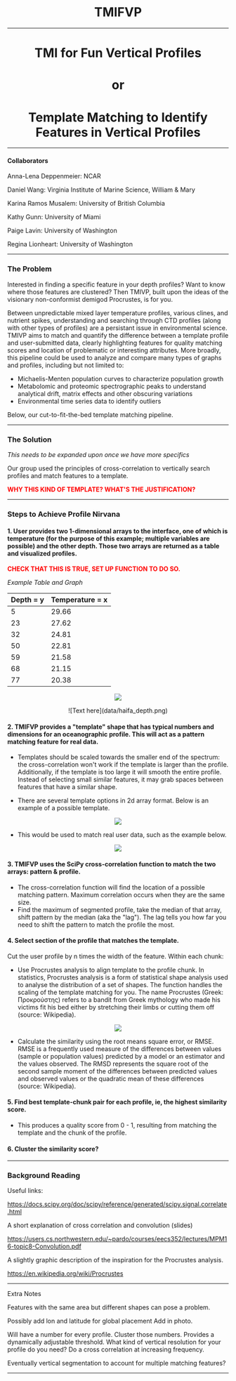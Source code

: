 <h1><center>TMIFVP</center></h1>

***

<h1><center>TMI for Fun Vertical Profiles</center></h1>


<h1><center>or</center></h1>

<h1><center>Template Matching to Identify Features in Vertical Profiles</center></h1>

***

#### Collaborators
Anna-Lena Deppenmeier: NCAR

Daniel Wang: Virginia Institute of Marine Science, William & Mary

Karina Ramos Musalem: University of British Columbia

Kathy Gunn: University of Miami

Paige Lavin: University of Washington


Regina Lionheart: University of Washington

***

### The Problem

Interested in finding a specific feature in your depth profiles? Want to know where those features are clustered? Then TMIVP, built upon the ideas of the visionary non-conformist demigod Procrustes, is for you. 

Between unpredictable mixed layer temperature profiles, various clines, and nutrient spikes, understanding and searching through CTD profiles (along with other types of profiles) are a persistant issue in environmental science. TMIVP aims to match and quantify the difference between a template profile and user-submitted data, clearly highlighting features for quality matching scores and location of problematic or interesting attributes. More broadly, this pipeline could be used to analyze and compare many types of graphs and profiles, including but not limited to:

+ Michaelis-Menten population curves to characterize population growth
+ Metabolomic and proteomic spectrographic peaks to understand analytical drift, matrix effects and other obscuring variations
+ Environmental time series data to identify outliers

Below, our cut-to-fit-the-bed template matching pipeline.

***

### The Solution

*This needs to be expanded upon once we have more specifics*

Our group used the principles of cross-correlation to vertically search profiles and match features to a template.

<span style="color:red">**WHY THIS KIND OF TEMPLATE? WHAT'S THE JUSTIFICATION?**</span>

***

### Steps to Achieve Profile Nirvana
#### 1. User provides two 1-dimensional arrays to the interface, one of which is temperature (for the purpose of this example; multiple variables are possible) and the other depth. Those two arrays are returned as a table and visualized profiles. 
<span style="color: red">**CHECK THAT THIS IS TRUE, SET UP FUNCTION TO DO SO.** </span>


*Example Table and Graph*

Depth = y | Temperature = x
--- | --- 
5  | 29.66  
23 | 27.62
32 | 24.81   
50 | 22.81   
59 | 21.58 
68 | 21.15 
77 | 20.38 


<p align="center">
  <img src=data/haifa_depth.png>
</p>

<center>![Text here](data/haifa_depth.png)</center>

#### 2. TMIFVP provides a "template" shape that has typical numbers and dimensions for an oceanographic profile. This will act as a pattern matching feature for real data. 
* Templates should be scaled towards the smaller end of the spectrum: the cross-correlation won't work if the template is larger than the profile. Additionally, if the template is too large it will smooth the entire profile. Instead of selecting small similar features, it may grab spaces between features that have a similar shape.

* There are several template options in 2d array format. Below is an example of a possible template.

<p align="center">
  <img src=data/Exponential_example.png>
</p>

* This would be used to match real user data, such as the example below.

<p align="center">
  <img src=data/Profile_example.png>
</p>


#### 3. TMIFVP uses the SciPy cross-correlation function to match the two arrays: pattern & profile. 

* The cross-correlation function will find the location of a possible matching pattern. Maximum correlation occurs when they are the same size. 
* Find the maximum of segmented profile, take the median of that array, shift pattern by the median (aka the "lag"). The lag tells you how far you need to shift the pattern to match the profile the most.


#### 4. Select section of the profile that matches the template.

Cut the user profile by n times the width of the feature. 
Within each chunk:
* Use Procrustes analysis to align template to the profile chunk. In statistics, Procrustes analysis is a form of statistical shape analysis used to analyse the distribution of a set of shapes. The function handles the scaling of the template matching for you. The name Procrustes (Greek: Προκρούστης) refers to a bandit from Greek mythology who made his victims fit his bed either by stretching their limbs or cutting them off (source: Wikipedia).
<p align="center">
  <img src=data/Prokrustes.jpg>
</p>

* Calculate the similarity using the root means square error, or RMSE. RMSE is a frequently used measure of the differences between values (sample or population values) predicted by a model or an estimator and the values observed. The RMSD represents the square root of the second sample moment of the differences between predicted values and observed values or the quadratic mean of these differences (source: Wikipedia).


#### 5. Find best template-chunk pair for each profile, ie, the highest similarity score.
* This produces a quality score from 0 - 1, resulting from matching the template and the chunk of the profile. 

#### 6. Cluster the similarity score?

***

### Background Reading

Useful links:
    
https://docs.scipy.org/doc/scipy/reference/generated/scipy.signal.correlate.html
    
A short explanation of cross correlation and convolution (slides)

https://users.cs.northwestern.edu/~pardo/courses/eecs352/lectures/MPM16-topic8-Convolution.pdf

A slightly graphic description of the inspiration for the Procrustes analysis.

https://en.wikipedia.org/wiki/Procrustes

***

Extra Notes

Features with the same area but different shapes can pose a problem.

Possibly add lon and latitude for global placement
Add in photo.

Will have a number for every profile. Cluster those numbers. Provides a dynamically adjustable threshold. 
What kind of vertical resolution for your profile do you  need? Do a cross correlation at increasing frequency. 

Eventually vertical segmentation to account for multiple matching features?

***